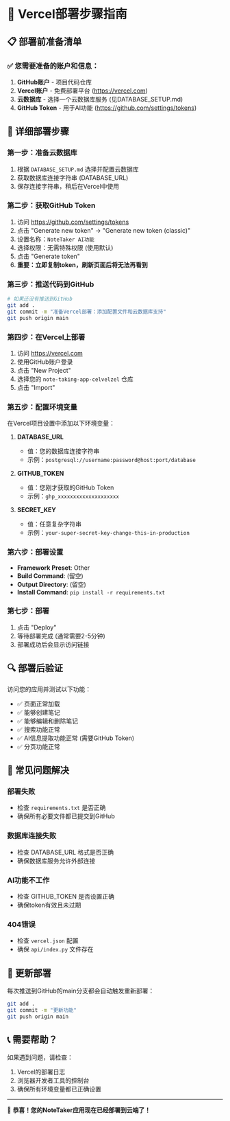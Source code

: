 # 🚀 Vercel部署步骤指南

## 📋 部署前准备清单

### ✅ 您需要准备的账户和信息：
1. **GitHub账户** - 项目代码仓库
2. **Vercel账户** - 免费部署平台 (https://vercel.com)
3. **云数据库** - 选择一个云数据库服务 (见DATABASE_SETUP.md)
4. **GitHub Token** - 用于AI功能 (https://github.com/settings/tokens)

## 🎯 详细部署步骤

### 第一步：准备云数据库
1. 根据 `DATABASE_SETUP.md` 选择并配置云数据库
2. 获取数据库连接字符串 (DATABASE_URL)
3. 保存连接字符串，稍后在Vercel中使用

### 第二步：获取GitHub Token
1. 访问 https://github.com/settings/tokens
2. 点击 "Generate new token" → "Generate new token (classic)"
3. 设置名称：`NoteTaker AI功能`
4. 选择权限：无需特殊权限 (使用默认)
5. 点击 "Generate token"
6. **重要：立即复制token，刷新页面后将无法再看到**

### 第三步：推送代码到GitHub
```bash
# 如果还没有推送到GitHub
git add .
git commit -m "准备Vercel部署：添加配置文件和云数据库支持"
git push origin main
```

### 第四步：在Vercel上部署
1. 访问 https://vercel.com
2. 使用GitHub账户登录
3. 点击 "New Project"
4. 选择您的 `note-taking-app-celvelzel` 仓库
5. 点击 "Import"

### 第五步：配置环境变量
在Vercel项目设置中添加以下环境变量：

1. **DATABASE_URL**
   - 值：您的数据库连接字符串
   - 示例：`postgresql://username:password@host:port/database`

2. **GITHUB_TOKEN**
   - 值：您刚才获取的GitHub Token
   - 示例：`ghp_xxxxxxxxxxxxxxxxxxxx`

3. **SECRET_KEY**
   - 值：任意复杂字符串
   - 示例：`your-super-secret-key-change-this-in-production`

### 第六步：部署设置
- **Framework Preset**: Other
- **Build Command**: (留空)
- **Output Directory**: (留空)
- **Install Command**: `pip install -r requirements.txt`

### 第七步：部署
1. 点击 "Deploy"
2. 等待部署完成 (通常需要2-5分钟)
3. 部署成功后会显示访问链接

## 🔍 部署后验证

访问您的应用并测试以下功能：
- ✅ 页面正常加载
- ✅ 能够创建笔记
- ✅ 能够编辑和删除笔记
- ✅ 搜索功能正常
- ✅ AI信息提取功能正常 (需要GitHub Token)
- ✅ 分页功能正常

## 🚨 常见问题解决

### 部署失败
- 检查 `requirements.txt` 是否正确 
- 确保所有必要文件都已提交到GitHub

### 数据库连接失败
- 检查 DATABASE_URL 格式是否正确
- 确保数据库服务允许外部连接

### AI功能不工作
- 检查 GITHUB_TOKEN 是否设置正确
- 确保token有效且未过期

### 404错误
- 检查 `vercel.json` 配置
- 确保 `api/index.py` 文件存在

## 🔄 更新部署

每次推送到GitHub的main分支都会自动触发重新部署：
```bash
git add .
git commit -m "更新功能"
git push origin main
```

## 📞 需要帮助？

如果遇到问题，请检查：
1. Vercel的部署日志
2. 浏览器开发者工具的控制台
3. 确保所有环境变量都已正确设置

---
🎉 **恭喜！您的NoteTaker应用现在已经部署到云端了！**